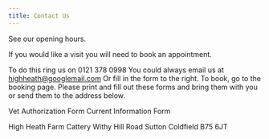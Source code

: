 ```yaml
---
title: Contact Us
---
```

See our opening hours.

If you would like a visit you will need to book an appointment.

To do this ring us on 0121 378 0998
You could always email us at highheath@googlemail.com
Or fill in the form to the right.
To book, go to the booking page. Please print and fill out these forms and bring them with you or send them to the address below.

Vet Authorization Form
Current Information Form

High Heath Farm Cattery
Withy Hill Road
Sutton Coldfield
B75 6JT